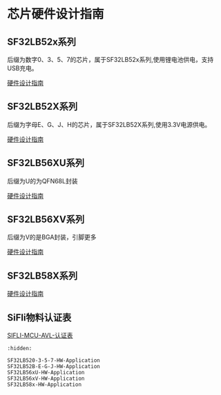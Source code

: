 # 芯片硬件设计指南

## SF32LB52x系列

后缀为数字0、3、5、7的芯片，属于SF32LB52x系列,使用锂电池供电，支持USB充电。

[硬件设计指南](/hardware/SF32LB520-3-5-7-HW-Application)

## SF32LB52X系列
后缀为字母E、G、J、H的芯片，属于SF32LB52X系列,使用3.3V电源供电。

[硬件设计指南](/hardware/SF32LB52B-E-G-J-HW-Application)


## SF32LB56XU系列

后缀为U的为QFN68L封装

[硬件设计指南](/hardware/SF32LB56xU-HW-Application)

## SF32LB56XV系列

后缀为V的是BGA封装，引脚更多

[硬件设计指南](/hardware/SF32LB56xV-HW-Application)

## SF32LB58X系列

[硬件设计指南](/hardware/SF32LB58x-HW-Application)

## SiFli物料认证表

[SIFLI-MCU-AVL-认证表](https://downloads.sifli.com/hardware/files/documentation/SIFLI-MCU-AVL-%E8%AE%A4%E8%AF%81%E8%A1%A8-V0.2-20250716.xlsx?)

```{toctree}
:hidden:

SF32LB520-3-5-7-HW-Application
SF32LB52B-E-G-J-HW-Application
SF32LB56xU-HW-Application
SF32LB56xV-HW-Application
SF32LB58x-HW-Application

```
